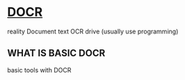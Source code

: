 # [DOCR](https://github.com/Tax0787/DOCR)
reality Document text OCR drive (usually use programming)

## WHAT IS BASIC DOCR
basic tools with DOCR
